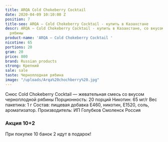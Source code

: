 ```yaml
---
title: ARQA Cold Chokeberry Cocktail
date: 2020-04-09 10:10:00 Z
position: 7
title-seo: ARQA – Cold Chokeberry Cocktail - купить в Казахстане
descr: ARQA – Cold Chokeberry Cocktail - купить в Казахстане, со вкусом черноплодной
  рябины
product-name: 'ARQA – Cold Chokeberry Cocktail '
nicotine: 65
portions: 20
gram: 20
price: 800
brand: Russian products
strong: Крепкий
sale: sale
taste: Черноплодная рябина
image: "/uploads/Arqa%20chochberry%20.jpg"
---
```


Снюс Cold Chokeberry Cocktail — жевательная смесь со вкусом черноплодной рябины Порционность: 20 порций Никотин: 65 мг/г Вес пакетика: 1 г Состав: пищевая добавка E460, никотин, E1520, соль, ароматизатор. Производитель: ИП Голубков Смоленск Россия

### Акция 10+2
При покупке 10 банок 2 идут в подарок!
